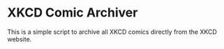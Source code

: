 # XKCD Comic Archiver
This is a simple script to archive all XKCD comics directly from the XKCD website.
